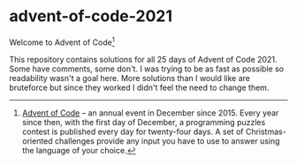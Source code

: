 # advent-of-code-2021
Welcome to Advent of Code[^aoc]

This repository contains solutions for all 25 days of Advent of Code 2021. Some have comments, some don't. I was trying to be as fast as possible so readability wasn't a goal here. More solutions than I would like are bruteforce but since they worked I didn't feel the need to change them.

[^aoc]:
    [Advent of Code][aoc] – an annual event in December since 2015.
    Every year since then, with the first day of December, a programming puzzles contest is published every day for twenty-four days.
    A set of Christmas-oriented challenges provide any input you have to use to answer using the language of your choice.

[aoc]: https://adventofcode.com
